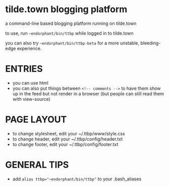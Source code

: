 tilde.town blogging platform
============================

a command-line based blogging platform running on tilde.town

to use, run `~endorphant/bin/ttbp` while logged in to tilde.town

you can also try `~endorphant/bin/ttbp-beta` for a more unstable, bleeding-edge
experience.

ENTRIES
=======

* you can use html
* you can also put things between `<!-- comments -->` to have them show up
in the feed but not render in a browser (but people can still read
them with view-source)

PAGE LAYOUT
===========

* to change stylesheet, edit your ~/.ttbp/www/style.css
* to change header, edit your ~/.ttbp/config/header.txt
* to change footer, edit your ~/.ttbp/config/footer.txt

GENERAL TIPS
============

* add `alias ttbp="~endorphant/bin/ttbp"` to your .bash_aliases
